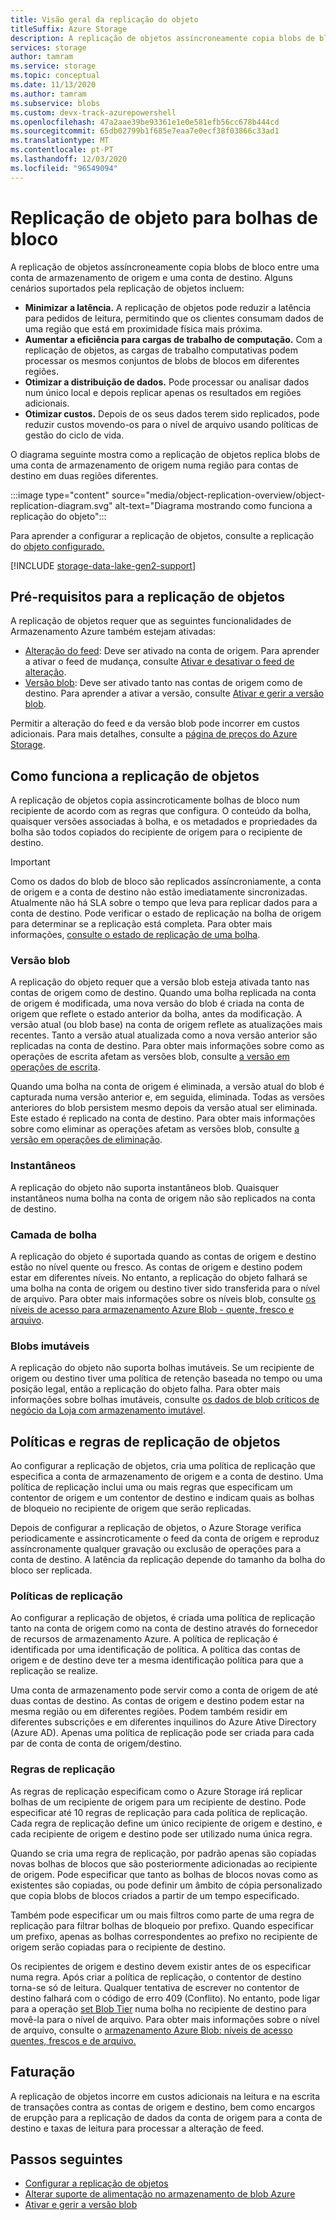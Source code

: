 ```yaml
---
title: Visão geral da replicação do objeto
titleSuffix: Azure Storage
description: A replicação de objetos assíncroneamente copia blobs de bloco entre uma conta de armazenamento de origem e uma conta de destino. Use a replicação de objetos para minimizar a latência em pedidos de leitura, para aumentar a eficiência das cargas de trabalho computacional, para otimizar a distribuição de dados e para minimizar os custos.
services: storage
author: tamram
ms.service: storage
ms.topic: conceptual
ms.date: 11/13/2020
ms.author: tamram
ms.subservice: blobs
ms.custom: devx-track-azurepowershell
ms.openlocfilehash: 47a2aae39be93361e1e0e581efb56cc678b444cd
ms.sourcegitcommit: 65db02799b1f685e7eaa7e0ecf38f03866c33ad1
ms.translationtype: MT
ms.contentlocale: pt-PT
ms.lasthandoff: 12/03/2020
ms.locfileid: "96549094"
---
```

# <a name="object-replication-for-block-blobs"></a>Replicação de objeto para bolhas de bloco

A replicação de objetos assíncroneamente copia blobs de bloco entre uma conta de armazenamento de origem e uma conta de destino. Alguns cenários suportados pela replicação de objetos incluem:

- **Minimizar a latência.** A replicação de objetos pode reduzir a latência para pedidos de leitura, permitindo que os clientes consumam dados de uma região que está em proximidade física mais próxima.
- **Aumentar a eficiência para cargas de trabalho de computação.** Com a replicação de objetos, as cargas de trabalho computativas podem processar os mesmos conjuntos de blobs de blocos em diferentes regiões.
- **Otimizar a distribuição de dados.** Pode processar ou analisar dados num único local e depois replicar apenas os resultados em regiões adicionais.
- **Otimizar custos.** Depois de os seus dados terem sido replicados, pode reduzir custos movendo-os para o nível de arquivo usando políticas de gestão do ciclo de vida.

O diagrama seguinte mostra como a replicação de objetos replica blobs de uma conta de armazenamento de origem numa região para contas de destino em duas regiões diferentes.

:::image type="content" source="media/object-replication-overview/object-replication-diagram.svg" alt-text="Diagrama mostrando como funciona a replicação do objeto":::

Para aprender a configurar a replicação de objetos, consulte a replicação do [objeto configurado.](object-replication-configure.md)

[!INCLUDE [storage-data-lake-gen2-support](../../../includes/storage-data-lake-gen2-support.md)]

## <a name="prerequisites-for-object-replication"></a>Pré-requisitos para a replicação de objetos

A replicação de objetos requer que as seguintes funcionalidades de Armazenamento Azure também estejam ativadas:

- [Alteração do feed](storage-blob-change-feed.md): Deve ser ativado na conta de origem. Para aprender a ativar o feed de mudança, consulte [Ativar e desativar o feed de alteração](storage-blob-change-feed.md#enable-and-disable-the-change-feed).
- [Versão blob](versioning-overview.md): Deve ser ativado tanto nas contas de origem como de destino. Para aprender a ativar a versão, consulte [Ativar e gerir a versão blob](versioning-enable.md).

Permitir a alteração do feed e da versão blob pode incorrer em custos adicionais. Para mais detalhes, consulte a [página de preços do Azure Storage](https://azure.microsoft.com/pricing/details/storage/).

## <a name="how-object-replication-works"></a>Como funciona a replicação de objetos

A replicação de objetos copia assincroticamente bolhas de bloco num recipiente de acordo com as regras que configura. O conteúdo da bolha, quaisquer versões associadas à bolha, e os metadados e propriedades da bolha são todos copiados do recipiente de origem para o recipiente de destino.

> [!IMPORTANT]
> Como os dados do blob de bloco são replicados assíncroniamente, a conta de origem e a conta de destino não estão imediatamente sincronizadas. Atualmente não há SLA sobre o tempo que leva para replicar dados para a conta de destino. Pode verificar o estado de replicação na bolha de origem para determinar se a replicação está completa. Para obter mais informações, [consulte o estado de replicação de uma bolha](object-replication-configure.md#check-the-replication-status-of-a-blob).

### <a name="blob-versioning"></a>Versão blob

A replicação do objeto requer que a versão blob esteja ativada tanto nas contas de origem como de destino. Quando uma bolha replicada na conta de origem é modificada, uma nova versão do blob é criada na conta de origem que reflete o estado anterior da bolha, antes da modificação. A versão atual (ou blob base) na conta de origem reflete as atualizações mais recentes. Tanto a versão atual atualizada como a nova versão anterior são replicadas na conta de destino. Para obter mais informações sobre como as operações de escrita afetam as versões blob, consulte [a versão em operações de escrita](versioning-overview.md#versioning-on-write-operations).

Quando uma bolha na conta de origem é eliminada, a versão atual do blob é capturada numa versão anterior e, em seguida, eliminada. Todas as versões anteriores do blob persistem mesmo depois da versão atual ser eliminada. Este estado é replicado na conta de destino. Para obter mais informações sobre como eliminar as operações afetam as versões blob, consulte [a versão em operações de eliminação](versioning-overview.md#versioning-on-delete-operations).

### <a name="snapshots"></a>Instantâneos

A replicação do objeto não suporta instantâneos blob. Quaisquer instantâneos numa bolha na conta de origem não são replicados na conta de destino.

### <a name="blob-tiering"></a>Camada de bolha

A replicação do objeto é suportada quando as contas de origem e destino estão no nível quente ou fresco. As contas de origem e destino podem estar em diferentes níveis. No entanto, a replicação do objeto falhará se uma bolha na conta de origem ou destino tiver sido transferida para o nível de arquivo. Para obter mais informações sobre os níveis blob, consulte [os níveis de acesso para armazenamento Azure Blob - quente, fresco e arquivo](storage-blob-storage-tiers.md).

### <a name="immutable-blobs"></a>Blobs imutáveis

A replicação do objeto não suporta bolhas imutáveis. Se um recipiente de origem ou destino tiver uma política de retenção baseada no tempo ou uma posição legal, então a replicação do objeto falha. Para obter mais informações sobre bolhas imutáveis, consulte [os dados de blob críticos de negócio da Loja com armazenamento imutável](storage-blob-immutable-storage.md).

## <a name="object-replication-policies-and-rules"></a>Políticas e regras de replicação de objetos

Ao configurar a replicação de objetos, cria uma política de replicação que especifica a conta de armazenamento de origem e a conta de destino. Uma política de replicação inclui uma ou mais regras que especificam um contentor de origem e um contentor de destino e indicam quais as bolhas de bloqueio no recipiente de origem que serão replicadas.

Depois de configurar a replicação de objetos, o Azure Storage verifica periodicamente e assincroticamente o feed da conta de origem e reproduz assíncronamente qualquer gravação ou exclusão de operações para a conta de destino. A latência da replicação depende do tamanho da bolha do bloco ser replicada.

### <a name="replication-policies"></a>Políticas de replicação

Ao configurar a replicação de objetos, é criada uma política de replicação tanto na conta de origem como na conta de destino através do fornecedor de recursos de armazenamento Azure. A política de replicação é identificada por uma identificação de política. A política das contas de origem e de destino deve ter a mesma identificação política para que a replicação se realize.

Uma conta de armazenamento pode servir como a conta de origem de até duas contas de destino. As contas de origem e destino podem estar na mesma região ou em diferentes regiões. Podem também residir em diferentes subscrições e em diferentes inquilinos do Azure Ative Directory (Azure AD). Apenas uma política de replicação pode ser criada para cada par de conta de conta de origem/destino.

### <a name="replication-rules"></a>Regras de replicação

As regras de replicação especificam como o Azure Storage irá replicar bolhas de um recipiente de origem para um recipiente de destino. Pode especificar até 10 regras de replicação para cada política de replicação. Cada regra de replicação define um único recipiente de origem e destino, e cada recipiente de origem e destino pode ser utilizado numa única regra.

Quando se cria uma regra de replicação, por padrão apenas são copiadas novas bolhas de blocos que são posteriormente adicionadas ao recipiente de origem. Pode especificar que tanto as bolhas de blocos novas como as existentes são copiadas, ou pode definir um âmbito de cópia personalizado que copia blobs de blocos criados a partir de um tempo especificado.

Também pode especificar um ou mais filtros como parte de uma regra de replicação para filtrar bolhas de bloqueio por prefixo. Quando especificar um prefixo, apenas as bolhas correspondentes ao prefixo no recipiente de origem serão copiadas para o recipiente de destino.

Os recipientes de origem e destino devem existir antes de os especificar numa regra. Após criar a política de replicação, o contentor de destino torna-se só de leitura. Qualquer tentativa de escrever no contentor de destino falhará com o código de erro 409 (Conflito). No entanto, pode ligar para a operação [set Blob Tier](/rest/api/storageservices/set-blob-tier) numa bolha no recipiente de destino para movê-la para o nível de arquivo. Para obter mais informações sobre o nível de arquivo, consulte o [armazenamento Azure Blob: níveis de acesso quentes, frescos e de arquivo.](storage-blob-storage-tiers.md#archive-access-tier)

## <a name="billing"></a>Faturação

A replicação de objetos incorre em custos adicionais na leitura e na escrita de transações contra as contas de origem e destino, bem como encargos de erupção para a replicação de dados da conta de origem para a conta de destino e taxas de leitura para processar a alteração de feed.

## <a name="next-steps"></a>Passos seguintes

- [Configurar a replicação de objetos](object-replication-configure.md)
- [Alterar suporte de alimentação no armazenamento de blob Azure](storage-blob-change-feed.md)
- [Ativar e gerir a versão blob](versioning-enable.md)
